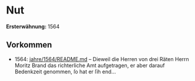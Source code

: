 # Nut

**Ersterwähnung:** 1564

## Vorkommen
- 1564: [jahre/1564/README.md](../jahre/1564/README.md) – Dieweil die Herren von drei Räten Herrn Moritz
Brand das richterliche Amt aufgetragen, er aber darauf
Bedenkzeit genommen, ſo hat er ſih end...
